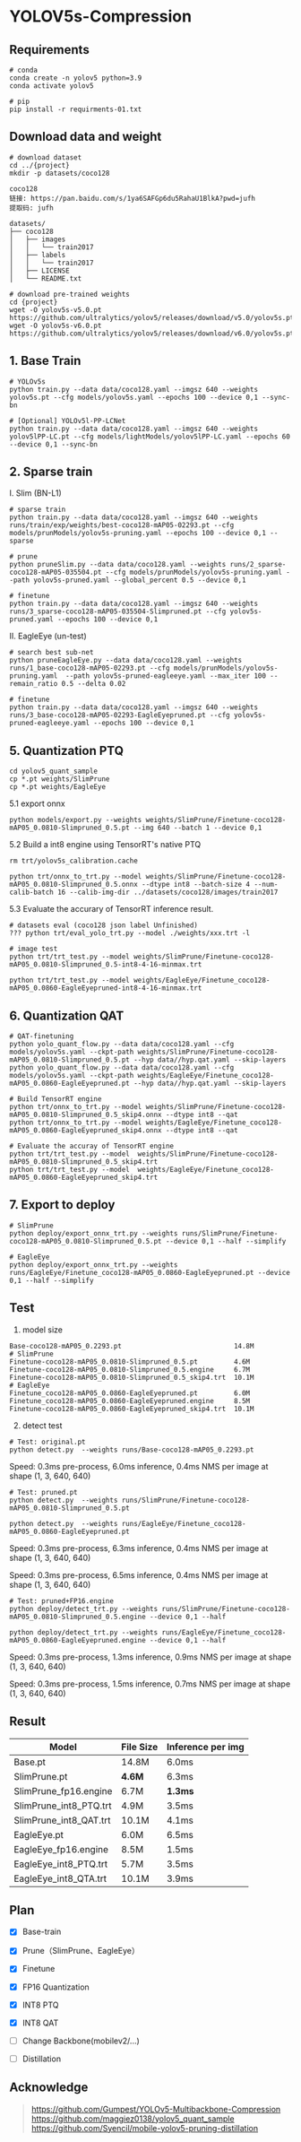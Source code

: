 # YOLOV5s-Compression

## Requirements

```shell
# conda
conda create -n yolov5 python=3.9
conda activate yolov5

# pip
pip install -r requirments-01.txt
```

## Download data and weight
```shell
# download dataset
cd ../{project}
mkdir -p datasets/coco128

coco128
链接: https://pan.baidu.com/s/1ya6SAFGp6du5RahaU1BlkA?pwd=jufh
提取码: jufh 

datasets/
├── coco128
│   ├── images
│   │   └── train2017
│   ├── labels
│   │   └── train2017
│   ├── LICENSE
│   └── README.txt

# download pre-trained weights
cd {project}
wget -O yolov5s-v5.0.pt https://github.com/ultralytics/yolov5/releases/download/v5.0/yolov5s.pt
wget -O yolov5s-v6.0.pt https://github.com/ultralytics/yolov5/releases/download/v6.0/yolov5s.pt
```

## 1. Base Train

```shell
# YOLOv5s
python train.py --data data/coco128.yaml --imgsz 640 --weights yolov5s.pt --cfg models/yolov5s.yaml --epochs 100 --device 0,1 --sync-bn

# [Optional] YOLOv5l-PP-LCNet
python train.py --data data/coco128.yaml --imgsz 640 --weights yolov5lPP-LC.pt --cfg models/lightModels/yolov5lPP-LC.yaml --epochs 60 --device 0,1 --sync-bn
```

## 2. Sparse train

I. Slim (BN-L1)
```shell
# sparse train
python train.py --data data/coco128.yaml --imgsz 640 --weights runs/train/exp/weights/best-coco128-mAP05-02293.pt --cfg models/prunModels/yolov5s-pruning.yaml --epochs 100 --device 0,1 --sparse

# prune
python pruneSlim.py --data data/coco128.yaml --weights runs/2_sparse-coco128-mAP05-035504.pt --cfg models/prunModels/yolov5s-pruning.yaml --path yolov5s-pruned.yaml --global_percent 0.5 --device 0,1

# finetune
python train.py --data data/coco128.yaml --imgsz 640 --weights runs/3_sparse-coco128-mAP05-035504-Slimpruned.pt --cfg yolov5s-pruned.yaml --epochs 100 --device 0,1
```

II. EagleEye (un-test)
```shell
# search best sub-net
python pruneEagleEye.py --data data/coco128.yaml --weights runs/1_base-coco128-mAP05-02293.pt --cfg models/prunModels/yolov5s-pruning.yaml  --path yolov5s-pruned-eagleeye.yaml --max_iter 100 --remain_ratio 0.5 --delta 0.02

# finetune
python train.py --data data/coco128.yaml --imgsz 640 --weights runs/3_base-coco128-mAP05-02293-EagleEyepruned.pt --cfg yolov5s-pruned-eagleeye.yaml --epochs 100 --device 0,1
```


## 5. Quantization PTQ

```shell
cd yolov5_quant_sample
cp *.pt weights/SlimPrune
cp *.pt weights/EagleEye
```

5.1 export onnx
```shell
python models/export.py --weights weights/SlimPrune/Finetune-coco128-mAP05_0.0810-Slimpruned_0.5.pt --img 640 --batch 1 --device 0,1 
```
5.2 Build a int8 engine using TensorRT's native PTQ
```shell
rm trt/yolov5s_calibration.cache

python trt/onnx_to_trt.py --model weights/SlimPrune/Finetune-coco128-mAP05_0.0810-Slimpruned_0.5.onnx --dtype int8 --batch-size 4 --num-calib-batch 16 --calib-img-dir ../datasets/coco128/images/train2017
```
5.3 Evaluate the accurary of TensorRT inference result.
```shell
# datasets eval (coco128 json label Unfinished)
??? python trt/eval_yolo_trt.py --model ./weights/xxx.trt -l

# image test
python trt/trt_test.py --model weights/SlimPrune/Finetune-coco128-mAP05_0.0810-Slimpruned_0.5-int8-4-16-minmax.trt

python trt/trt_test.py --model weights/EagleEye/Finetune_coco128-mAP05_0.0860-EagleEyepruned-int8-4-16-minmax.trt
```

## 6. Quantization QAT

```shell
# QAT-finetuning
python yolo_quant_flow.py --data data/coco128.yaml --cfg models/yolov5s.yaml --ckpt-path weights/SlimPrune/Finetune-coco128-mAP05_0.0810-Slimpruned_0.5.pt --hyp data//hyp.qat.yaml --skip-layers
python yolo_quant_flow.py --data data/coco128.yaml --cfg models/yolov5s.yaml --ckpt-path weights/EagleEye/Finetune_coco128-mAP05_0.0860-EagleEyepruned.pt --hyp data//hyp.qat.yaml --skip-layers

# Build TensorRT engine
python trt/onnx_to_trt.py --model weights/SlimPrune/Finetune-coco128-mAP05_0.0810-Slimpruned_0.5_skip4.onnx --dtype int8 --qat
python trt/onnx_to_trt.py --model weights/EagleEye/Finetune_coco128-mAP05_0.0860-EagleEyepruned_skip4.onnx --dtype int8 --qat

# Evaluate the accuray of TensorRT engine
python trt/trt_test.py --model  weights/SlimPrune/Finetune-coco128-mAP05_0.0810-Slimpruned_0.5_skip4.trt
python trt/trt_test.py --model  weights/EagleEye/Finetune_coco128-mAP05_0.0860-EagleEyepruned_skip4.trt
```

## 7. Export to deploy
```shell
# SlimPrune
python deploy/export_onnx_trt.py --weights runs/SlimPrune/Finetune-coco128-mAP05_0.0810-Slimpruned_0.5.pt --device 0,1 --half --simplify

# EagleEye
python deploy/export_onnx_trt.py --weights runs/EagleEye/Finetune_coco128-mAP05_0.0860-EagleEyepruned.pt --device 0,1 --half --simplify
```

## Test
1. model size
```shell
Base-coco128-mAP05_0.2293.pt                            14.8M
# SlimPrune
Finetune-coco128-mAP05_0.0810-Slimpruned_0.5.pt         4.6M
Finetune-coco128-mAP05_0.0810-Slimpruned_0.5.engine     6.7M
Finetune-coco128-mAP05_0.0810-Slimpruned_0.5_skip4.trt  10.1M
# EagleEye
Finetune_coco128-mAP05_0.0860-EagleEyepruned.pt         6.0M
Finetune_coco128-mAP05_0.0860-EagleEyepruned.engine     8.5M
Finetune-coco128-mAP05_0.0860-EagleEyepruned_skip4.trt  10.1M
```
2. detect test
```shell
# Test: original.pt
python detect.py  --weights runs/Base-coco128-mAP05_0.2293.pt
```
Speed: 0.3ms pre-process, 6.0ms inference, 0.4ms NMS per image at shape (1, 3, 640, 640)

```shell
# Test: pruned.pt
python detect.py  --weights runs/SlimPrune/Finetune-coco128-mAP05_0.0810-Slimpruned_0.5.pt

python detect.py  --weights runs/EagleEye/Finetune_coco128-mAP05_0.0860-EagleEyepruned.pt
```
Speed: 0.3ms pre-process, 6.3ms inference, 0.4ms NMS per image at shape (1, 3, 640, 640)

Speed: 0.3ms pre-process, 6.5ms inference, 0.4ms NMS per image at shape (1, 3, 640, 640)

```shell
# Test: pruned+FP16.engine
python deploy/detect_trt.py --weights runs/SlimPrune/Finetune-coco128-mAP05_0.0810-Slimpruned_0.5.engine --device 0,1 --half

python deploy/detect_trt.py --weights runs/EagleEye/Finetune_coco128-mAP05_0.0860-EagleEyepruned.engine --device 0,1 --half
```
Speed: 0.3ms pre-process, 1.3ms inference, 0.9ms NMS per image at shape (1, 3, 640, 640)

Speed: 0.3ms pre-process, 1.5ms inference, 0.7ms NMS per image at shape (1, 3, 640, 640)

## Result

|  Model   | File Size | Inference per img |
|  ----  | ---- | ----  |
| Base.pt           | 14.8M | 6.0ms |
| SlimPrune.pt      |  **4.6M** | 6.3ms |
| SlimPrune_fp16.engine  |  6.7M | **1.3ms** |
| SlimPrune_int8_PTQ.trt  |  4.9M | 3.5ms |
| SlimPrune_int8_QAT.trt  |  10.1M | 4.1ms |
| EagleEye.pt       |  6.0M | 6.5ms |
| EagleEye_fp16.engine   |  8.5M | 1.5ms |
| EagleEye_int8_PTQ.trt   |  5.7M | 3.5ms |
| EagleEye_int8_QTA.trt   |  10.1M | 3.9ms |

## Plan
- [X] Base-train
- [X] Prune（SlimPrune、EagleEye）
- [X] Finetune
- [X] FP16 Quantization
- [X] INT8 PTQ
- [X] INT8 QAT
- [ ] Change Backbone(mobilev2/...)
- [ ] Distillation


## Acknowledge
> https://github.com/Gumpest/YOLOv5-Multibackbone-Compression  
> https://github.com/maggiez0138/yolov5_quant_sample  
> https://github.com/Syencil/mobile-yolov5-pruning-distillation
